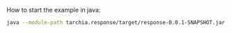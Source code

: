 How to start the example in java:
```bash
java --module-path tarchia.response/target/response-0.0.1-SNAPSHOT.jar:tarchia.greeting/target/greeting-0.0.1-SNAPSHOT.jar --module neo.client/neo.client.HelloModules```



